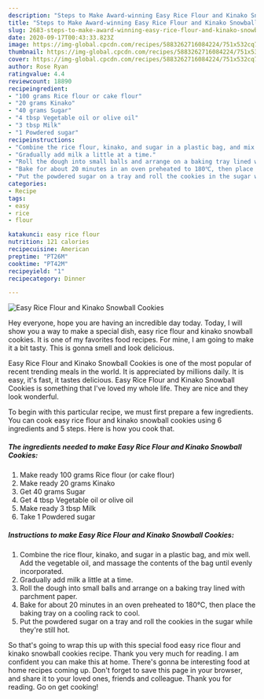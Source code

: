 ```yaml
---
description: "Steps to Make Award-winning Easy Rice Flour and Kinako Snowball Cookies"
title: "Steps to Make Award-winning Easy Rice Flour and Kinako Snowball Cookies"
slug: 2683-steps-to-make-award-winning-easy-rice-flour-and-kinako-snowball-cookies
date: 2020-09-17T00:43:33.823Z
image: https://img-global.cpcdn.com/recipes/5883262716084224/751x532cq70/easy-rice-flour-and-kinako-snowball-cookies-recipe-main-photo.jpg
thumbnail: https://img-global.cpcdn.com/recipes/5883262716084224/751x532cq70/easy-rice-flour-and-kinako-snowball-cookies-recipe-main-photo.jpg
cover: https://img-global.cpcdn.com/recipes/5883262716084224/751x532cq70/easy-rice-flour-and-kinako-snowball-cookies-recipe-main-photo.jpg
author: Rose Ryan
ratingvalue: 4.4
reviewcount: 18890
recipeingredient:
- "100 grams Rice flour or cake flour"
- "20 grams Kinako"
- "40 grams Sugar"
- "4 tbsp Vegetable oil or olive oil"
- "3 tbsp Milk"
- "1 Powdered sugar"
recipeinstructions:
- "Combine the rice flour, kinako, and sugar in a plastic bag, and mix well. Add the vegetable oil, and massage the contents of the bag until evenly incorporated."
- "Gradually add milk a little at a time."
- "Roll the dough into small balls and arrange on a baking tray lined with parchment paper."
- "Bake for about 20 minutes in an oven preheated to 180℃, then place the baking tray on a cooling rack to cool."
- "Put the powdered sugar on a tray and roll the cookies in the sugar while they&#39;re still hot."
categories:
- Recipe
tags:
- easy
- rice
- flour

katakunci: easy rice flour 
nutrition: 121 calories
recipecuisine: American
preptime: "PT26M"
cooktime: "PT42M"
recipeyield: "1"
recipecategory: Dinner

---
```



![Easy Rice Flour and Kinako Snowball Cookies](https://img-global.cpcdn.com/recipes/5883262716084224/751x532cq70/easy-rice-flour-and-kinako-snowball-cookies-recipe-main-photo.jpg)

Hey everyone, hope you are having an incredible day today. Today, I will show you a way to make a special dish, easy rice flour and kinako snowball cookies. It is one of my favorites food recipes. For mine, I am going to make it a bit tasty. This is gonna smell and look delicious.

Easy Rice Flour and Kinako Snowball Cookies is one of the most popular of recent trending meals in the world. It is appreciated by millions daily. It is easy, it's fast, it tastes delicious. Easy Rice Flour and Kinako Snowball Cookies is something that I've loved my whole life. They are nice and they look wonderful.




To begin with this particular recipe, we must first prepare a few ingredients. You can cook easy rice flour and kinako snowball cookies using 6 ingredients and 5 steps. Here is how you cook that.

<!--inarticleads1-->

##### The ingredients needed to make Easy Rice Flour and Kinako Snowball Cookies:

1. Make ready 100 grams Rice flour (or cake flour)
1. Make ready 20 grams Kinako
1. Get 40 grams Sugar
1. Get 4 tbsp Vegetable oil or olive oil
1. Make ready 3 tbsp Milk
1. Take 1 Powdered sugar




<!--inarticleads2-->

##### Instructions to make Easy Rice Flour and Kinako Snowball Cookies:

1. Combine the rice flour, kinako, and sugar in a plastic bag, and mix well. Add the vegetable oil, and massage the contents of the bag until evenly incorporated.
1. Gradually add milk a little at a time.
1. Roll the dough into small balls and arrange on a baking tray lined with parchment paper.
1. Bake for about 20 minutes in an oven preheated to 180℃, then place the baking tray on a cooling rack to cool.
1. Put the powdered sugar on a tray and roll the cookies in the sugar while they&#39;re still hot.




So that's going to wrap this up with this special food easy rice flour and kinako snowball cookies recipe. Thank you very much for reading. I am confident you can make this at home. There's gonna be interesting food at home recipes coming up. Don't forget to save this page in your browser, and share it to your loved ones, friends and colleague. Thank you for reading. Go on get cooking!
